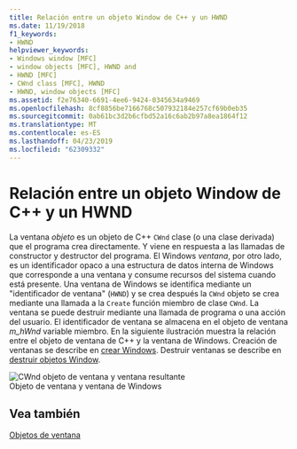 ```yaml
---
title: Relación entre un objeto Window de C++ y un HWND
ms.date: 11/19/2018
f1_keywords:
- HWND
helpviewer_keywords:
- Windows window [MFC]
- window objects [MFC], HWND and
- HWND [MFC]
- CWnd class [MFC], HWND
- HWND, window objects [MFC]
ms.assetid: f2e76340-6691-4ee6-9424-0345634a9469
ms.openlocfilehash: 8cf8856be7166768c507932184e257cf69b0eb35
ms.sourcegitcommit: 0ab61bc3d2b6cfbd52a16c6ab2b97a8ea1864f12
ms.translationtype: MT
ms.contentlocale: es-ES
ms.lasthandoff: 04/23/2019
ms.locfileid: "62309332"
---
```

# <a name="relationship-between-a-c-window-object-and-an-hwnd"></a>Relación entre un objeto Window de C++ y un HWND

La ventana *objeto* es un objeto de C++ `CWnd` clase (o una clase derivada) que el programa crea directamente. Y viene en respuesta a las llamadas de constructor y destructor del programa. El Windows *ventana*, por otro lado, es un identificador opaco a una estructura de datos interna de Windows que corresponde a una ventana y consume recursos del sistema cuando está presente. Una ventana de Windows se identifica mediante un "identificador de ventana" (`HWND`) y se crea después la `CWnd` objeto se crea mediante una llamada a la `Create` función miembro de clase `CWnd`. La ventana se puede destruir mediante una llamada de programa o una acción del usuario. El identificador de ventana se almacena en el objeto de ventana *m_hWnd* variable miembro. En la siguiente ilustración muestra la relación entre el objeto de ventana de C++ y la ventana de Windows. Creación de ventanas se describe en [crear Windows](../mfc/creating-windows.md). Destruir ventanas se describe en [destruir objetos Window](../mfc/destroying-window-objects.md).

![CWnd objeto de ventana y ventana resultante](../mfc/media/vc37fj1.gif "CWnd objeto de ventana y ventana resultante") <br/>
Objeto de ventana y ventana de Windows

## <a name="see-also"></a>Vea también

[Objetos de ventana](../mfc/window-objects.md)
